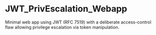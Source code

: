 # JWT_PrivEscalation_Webapp
Minimal web app using JWT (RFC 7519) with a deliberate access-control flaw allowing privilege escalation via token manipulation.
